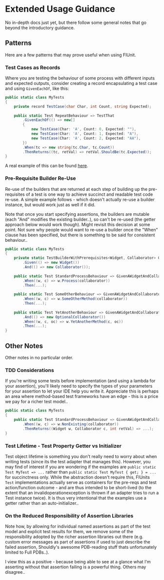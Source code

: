 # Extended Usage Guidance

No in-depth docs just yet, but there follow some general notes that go beyond the introductory guidance.

## Patterns

Here are a few patterns that may prove useful when using FlUnit.

### Test Cases as Records

Where you are testing the behaviour of some process with different inputs and expected outputs, consider creating a record encapsulating a test case and using `GivenEachOf`, like this:

```csharp
public static class MyTests
{
    private record TestCase(char Char, int Count, string Expected);
    
    public static Test RepeatBehaviour => TestThat
        .GivenEachOf(() => new[]
        {
            new TestCase(Char: 'A', Count: 0, Expected: ""),
            new TestCase(Char: 'A', Count: 1, Expected: "A"),
            new TestCase(Char: 'A', Count: 2, Expected: "AA"),
        })
        .When(tc => new string(tc.Char, tc.Count))
        .ThenReturns((tc, retVal) => retVal.ShouldBe(tc.Expected));
}
```

A real example of this can be found [here](https://github.com/sdcondon/SCGraphTheory.Search/blob/master/src/Search.Tests/Classic/AStarSearchTests.cs).

### Pre-Requisite Builder Re-Use

Re-use of the builders that are returned at each step of building up the pre-requisites of a test is one way to achieve succinct and readable test code re-use.
A simple example follows - which doesn't actually re-use a builder instance, but would work just as well if it did.

Note that once you start specifying assertions, the builders are mutable (each "And" modifies the existing builder..), so can't be re-used (the getter approach below would work though). Might revisit this decision at some point. Not sure why people would want to re-use a builder once the "When" clause has been specified, but there is something to be said for consistent behaviour..

```csharp
public static class MyTests
{
    private static TestBuilderWithPrerequisites<Widget, Collaborator> GivenAWidgetAndCollaborator => TestThat
        .Given(() => new Widget())
        .And(() => new Collaborator());
    
    public static Test StandardProcessBehaviour => GivenAWidgetAndCollaborator
        .When((w, c) => w.Process(collaborator))
        .Then(...);
    
    public static Test SomeOtherBehaviour => GivenAWidgetAndCollaborator
        .When((w, c) => w.SomeOtherMethod(collaborator))
        .Then(...);
    
    public static Test YetAnotherBehaviour => GivenAWidgetAndCollaborator
        .And(() => new OptionalCollaborator())
        .When((w, c, oc) => w.YetAnotherMethod(c, oc))
        .Then(...);
}
```

## Other Notes

Other notes in no particular order.

### TDD Considerations

If you're writing some tests before implementation (and using a lambda for your assertion), you'll likely need to specify the types of your parameters for your assertion to let your IDE help you write it. Appreciate this is perhaps an area where method-based test frameworks have an edge - this is a price we pay for a richer test model..

```csharp
public static class MyTests
{   
    public static Test StandardProcessBehaviour => GivenAWidgetAndCollaborator
        .When((w, c) => w.NonExisting(collaborator))
        .ThenReturns((Widget w, Collaborator c, int retVal) => ...);
}
```

### Test Lifetime - Test Property Getter vs Initializer

Test object lifetime is something you don't really need to worry about when writing tests (since its the test adapter that manages this).
However, you may find of interest if you are wondering if the examples are `public static Test MyTest => ...` rather than `public static Test MyTest { get; } = ...` for succinctness only.
While the abstraction doesn't require this, FlUnits `Test` implementations actually serve as containers for the pre-reqs and test action/function outcome - and are thus intended to be short-lived (to the extent that an invalidoperationexception is thrown if an adapter tries to run a Test instance twice).
It is thus very intentional that the examples use a getter rather than an auto-initializer..

### On the Reduced Responsibility of Assertion Libraries

Note how, by allowing for individual named assertions as part of the test model and explicit test results for them, we remove some of the responsibility adopted by the richer assertion libraries out there (e.g. custom error messages as part of assertions if used to just describe the failed assertion, Shouldly's awesome PDB-reading stuff thats unfortunately limited to Full PDBs..).

I view this as a positive - because being able to see at a glance what I'm asserting without that assertion failing is a powerful thing. Others may disagree..
